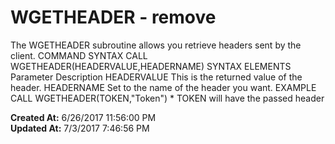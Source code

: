 # WGETHEADER - remove

The WGETHEADER subroutine allows you retrieve headers sent by the client. COMMAND SYNTAX CALL WGETHEADER(HEADERVALUE,HEADERNAME) SYNTAX ELEMENTS Parameter Description HEADERVALUE This is the returned value of the header. HEADERNAME Set to the name of the header you want. EXAMPLE CALL WGETHEADER(TOKEN,"Token") * TOKEN will have the passed header  

**Created At:** 6/26/2017 11:56:00 PM  
**Updated At:** 7/3/2017 7:46:56 PM  

